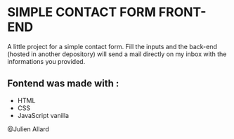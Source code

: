 # SIMPLE CONTACT FORM FRONT-END

A little project for a simple contact form.
Fill the inputs and the back-end (hosted in another depository) will send a mail directly on my inbox with the informations you provided.

## Fontend was made with :

- HTML
- CSS
- JavaScript vanilla

@Julien Allard
